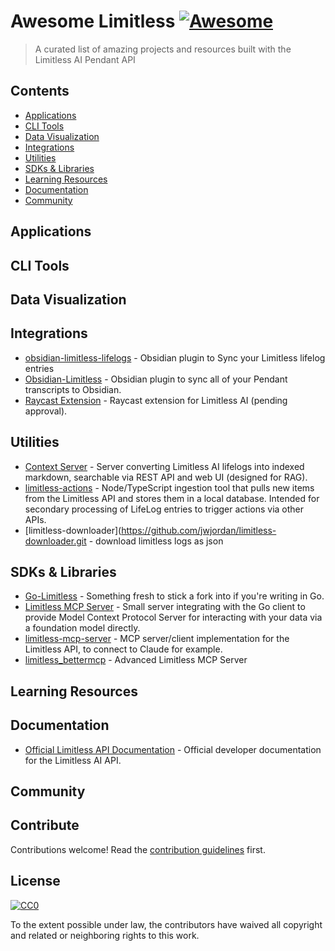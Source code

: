 # Awesome Limitless [![Awesome](https://awesome.re/badge.svg)](https://awesome.re)

> A curated list of amazing projects and resources built with the Limitless AI Pendant API

## Contents

- [Applications](#applications)
- [CLI Tools](#cli-tools)
- [Data Visualization](#data-visualization)
- [Integrations](#integrations)
- [Utilities](#utilities)
- [SDKs & Libraries](#sdks--libraries)
- [Learning Resources](#learning-resources)
- [Documentation](#documentation)
- [Community](#community)

## Applications

## CLI Tools

## Data Visualization

## Integrations

- [obsidian-limitless-lifelogs](https://github.com/Maclean-D/obsidian-limitless-lifelogs) - Obsidian plugin to Sync your Limitless lifelog entries
- [Obsidian-Limitless](https://github.com/skryl/obsidian-limitless) - Obsidian plugin to sync all of your Pendant transcripts to Obsidian.
- [Raycast Extension](https://github.com/raycast/extensions/pull/17939) - Raycast extension for Limitless AI (pending approval).

## Utilities

- [Context Server](https://github.com/Maclean-D/context-server) - Server converting Limitless AI lifelogs into indexed markdown, searchable via REST API and web UI (designed for RAG).
- [limitless-actions](https://github.com/pricebaldwin/limitless-actions) - Node/TypeScript ingestion tool that pulls new items from the Limitless API and stores them in a local database. Intended for secondary processing of LifeLog entries to trigger actions via other APIs.
- [limitless-downloader](https://github.com/jwjordan/limitless-downloader.git - download limitless logs as json

## SDKs & Libraries

- [Go-Limitless](https://github.com/kmesiab/go-limitless) - Something fresh to stick a fork into if you're writing in Go.
- [Limitless MCP Server](https://gist.github.com/kmesiab/b6614b3a10fe4118e5a3d015127fed6f) - Small server integrating with the Go client to provide Model Context Protocol Server for interacting with your data via a foundation model directly.
- [limitless-mcp-server](https://github.com/manueltarouca/limitless-mcp-server) - MCP server/client implementation for the Limitless API, to connect to Claude for example.
- [limitless_bettermcp](https://github.com/199-biotechnologies/limitless-bettermcp) - Advanced Limitless MCP Server 


## Learning Resources

## Documentation

- [Official Limitless API Documentation](https://www.limitless.ai/developers) - Official developer documentation for the Limitless AI API.

## Community

## Contribute

Contributions welcome! Read the [contribution guidelines](contributing.md) first.

## License

[![CC0](https://mirrors.creativecommons.org/presskit/buttons/88x31/svg/cc-zero.svg)](https://creativecommons.org/publicdomain/zero/1.0)

To the extent possible under law, the contributors have waived all copyright and related or neighboring rights to this work. 

